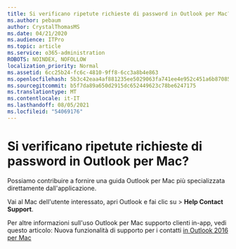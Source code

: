```yaml
---
title: Si verificano ripetute richieste di password in Outlook per Mac?
ms.author: pebaum
author: CrystalThomasMS
ms.date: 04/21/2020
ms.audience: ITPro
ms.topic: article
ms.service: o365-administration
ROBOTS: NOINDEX, NOFOLLOW
localization_priority: Normal
ms.assetid: 6cc25b24-fc6c-4810-9ff8-6cc3a8b4e863
ms.openlocfilehash: 5b3c42eaa4af881235ee5029063fa741ee4e952c451a6b87085f2294d2cd3f71
ms.sourcegitcommit: b5f7da89a650d2915dc652449623c78be6247175
ms.translationtype: MT
ms.contentlocale: it-IT
ms.lasthandoff: 08/05/2021
ms.locfileid: "54069176"
---
```

# <a name="experiencing-repeated-password-prompts-in-outlook-for-mac"></a>Si verificano ripetute richieste di password in Outlook per Mac?

Possiamo contribuire a fornire una guida Outlook per Mac più specializzata direttamente dall'applicazione.
  
Vai al Mac dell'utente interessato, apri Outlook e  fai clic su \> **Help Contact Support**.
  
Per altre informazioni sull'uso Outlook per Mac supporto clienti in-app, vedi questo articolo: Nuova funzionalità di supporto per i contatti [in Outlook 2016 per Mac](https://answers.microsoft.com/msoffice/forum/msoffice_outlook-mso_mac-mso_mac2016/new-contact-support-feature-in-outlook-2016-for/d4fc21c4-25e2-4e10-b943-1fba6542b517)
  

